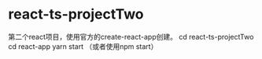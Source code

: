 # react-ts-projectTwo
第二个react项目，使用官方的create-react-app创建。
cd react-ts-projectTwo
cd react-app
yarn start  （或者使用npm start）
